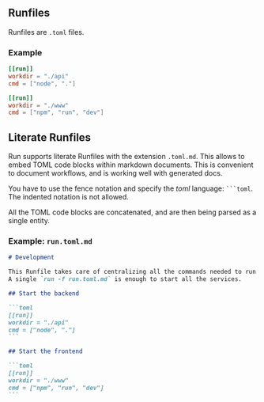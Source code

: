 ## Runfiles

Runfiles are `.toml` files.

### Example

```toml
[[run]]
workdir = "./api"
cmd = ["node", "."]

[[run]]
workdir = "./www"
cmd = ["npm", "run", "dev"]
```

## Literate Runfiles

Run supports literate Runfiles with the extension `.toml.md`. This allows to embed TOML code blocks within markdown documents. This is convenient to document workflows, and is working well with generated docs.

You have to use the fence notation and specify the _toml_ language: ` ```toml `. The indented notation is not allowed.

All the TOML code blocks are concatenated, and are then being parsed as a single entity.

### Example: `run.toml.md`

````markdown
# Development

This Runfile takes care of centralizing all the commands needed to run our stack.
A single `run -f run.toml.md` is enough to start all the services.

## Start the backend

```toml
[[run]]
workdir = "./api"
cmd = ["node", "."]
```

## Start the frontend

```toml
[[run]]
workdir = "./www"
cmd = ["npm", "run", "dev"]
```
````
